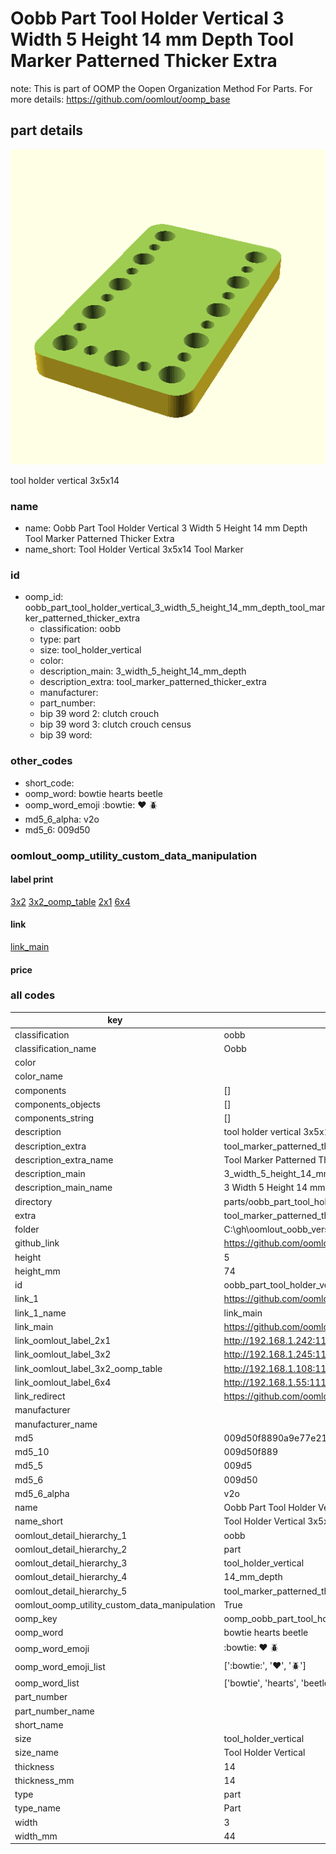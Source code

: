 # Oobb Part Tool Holder Vertical 3 Width 5 Height 14 mm Depth Tool Marker Patterned Thicker Extra  

note: This is part of OOMP the Oopen Organization Method For Parts. For more details: https://github.com/oomlout/oomp_base

##  part details
  

[![](3dpr.png)](3dpr.png)

tool holder vertical 3x5x14



### name
* name: Oobb Part Tool Holder Vertical 3 Width 5 Height 14 mm Depth Tool Marker Patterned Thicker Extra
* name_short: Tool Holder Vertical 3x5x14 Tool Marker
### id
* oomp_id: oobb_part_tool_holder_vertical_3_width_5_height_14_mm_depth_tool_marker_patterned_thicker_extra
  * classification: oobb
  * type: part
  * size: tool_holder_vertical
  * color: 
  * description_main: 3_width_5_height_14_mm_depth
  * description_extra: tool_marker_patterned_thicker_extra
  * manufacturer: 
  * part_number: 
  * bip 39 word 2: clutch crouch
  * bip 39 word 3: clutch crouch census
  * bip 39 word: 

### other_codes
* short_code: 
* oomp_word: bowtie hearts beetle
* oomp_word_emoji :bowtie: :hearts: :beetle:
* md5_6_alpha: v2o
* md5_6: 009d50






### oomlout_oomp_utility_custom_data_manipulation
#### label print
[3x2](http://192.168.1.245:1112/?label=oomp%20v2o)
[3x2_oomp_table](http://192.168.1.108:1112/?label=oomp%20v2o)
[2x1](http://192.168.1.242:1112/?label=oomp%20v2o)
[6x4](http://192.168.1.55:1112/?label=oomp%20v2o)    

#### link

[link_main](https://github.com/oomlout/oomlout_oobb_version_4_generated_parts/tree/main/navigation_oomp/oobb/part/tool_holder_vertical/3_width_5_height_14_mm_depth/tool_marker_patterned_thicker_extra/part)                              

#### price







### all codes 
| key | value |  
| --- | --- |  
| classification | oobb |  
| classification_name | Oobb |  
| color |  |  
| color_name |  |  
| components | [] |  
| components_objects | [] |  
| components_string | [] |  
| description | tool holder vertical 3x5x14 |  
| description_extra | tool_marker_patterned_thicker_extra |  
| description_extra_name | Tool Marker Patterned Thicker Extra |  
| description_main | 3_width_5_height_14_mm_depth |  
| description_main_name | 3 Width 5 Height 14 mm Depth |  
| directory | parts/oobb_part_tool_holder_vertical_3_width_5_height_14_mm_depth_tool_marker_patterned_thicker_extra |  
| extra | tool_marker_patterned_thicker |  
| folder | C:\gh\oomlout_oobb_version_4_generated_parts\parts\oobb_part_tool_holder_vertical_3_width_5_height_14_mm_depth_tool_marker_patterned_thicker_extra |  
| github_link | https://github.com/oomlout/oomlout_oomp_part_src/tree/main/parts/oobb_part_tool_holder_vertical_3_width_5_height_14_mm_depth_tool_marker_patterned_thicker_extra |  
| height | 5 |  
| height_mm | 74 |  
| id | oobb_part_tool_holder_vertical_3_width_5_height_14_mm_depth_tool_marker_patterned_thicker_extra |  
| link_1 | https://github.com/oomlout/oomlout_oobb_version_4_generated_parts/tree/main/navigation_oomp/oobb/part/tool_holder_vertical/3_width_5_height_14_mm_depth/tool_marker_patterned_thicker_extra/part |  
| link_1_name | link_main |  
| link_main | https://github.com/oomlout/oomlout_oobb_version_4_generated_parts/tree/main/navigation_oomp/oobb/part/tool_holder_vertical/3_width_5_height_14_mm_depth/tool_marker_patterned_thicker_extra/part |  
| link_oomlout_label_2x1 | http://192.168.1.242:1112/?label=oomp%20v2o |  
| link_oomlout_label_3x2 | http://192.168.1.245:1112/?label=oomp%20v2o |  
| link_oomlout_label_3x2_oomp_table | http://192.168.1.108:1112/?label=oomp%20v2o |  
| link_oomlout_label_6x4 | http://192.168.1.55:1112/?label=oomp%20v2o |  
| link_redirect | https://github.com/oomlout/oomlout_oobb_version_4_generated_parts/tree/main/parts/oobb_tool_holder_vertical_03_05_14_ex_tool_marker_patterned_thicker |  
| manufacturer |  |  
| manufacturer_name |  |  
| md5 | 009d50f8890a9e77e21ddb604a8d0964 |  
| md5_10 | 009d50f889 |  
| md5_5 | 009d5 |  
| md5_6 | 009d50 |  
| md5_6_alpha | v2o |  
| name | Oobb Part Tool Holder Vertical 3 Width 5 Height 14 mm Depth Tool Marker Patterned Thicker Extra |  
| name_short | Tool Holder Vertical 3x5x14 Tool Marker |  
| oomlout_detail_hierarchy_1 | oobb |  
| oomlout_detail_hierarchy_2 | part |  
| oomlout_detail_hierarchy_3 | tool_holder_vertical |  
| oomlout_detail_hierarchy_4 | 14_mm_depth |  
| oomlout_detail_hierarchy_5 | tool_marker_patterned_thicker_extra |  
| oomlout_oomp_utility_custom_data_manipulation | True |  
| oomp_key | oomp_oobb_part_tool_holder_vertical_3_width_5_height_14_mm_depth_tool_marker_patterned_thicker_extra |  
| oomp_word | bowtie hearts beetle |  
| oomp_word_emoji | :bowtie: :hearts: :beetle: |  
| oomp_word_emoji_list | [':bowtie:', ':hearts:', ':beetle:'] |  
| oomp_word_list | ['bowtie', 'hearts', 'beetle'] |  
| part_number |  |  
| part_number_name |  |  
| short_name |  |  
| size | tool_holder_vertical |  
| size_name | Tool Holder Vertical |  
| thickness | 14 |  
| thickness_mm | 14 |  
| type | part |  
| type_name | Part |  
| width | 3 |  
| width_mm | 44 |  
